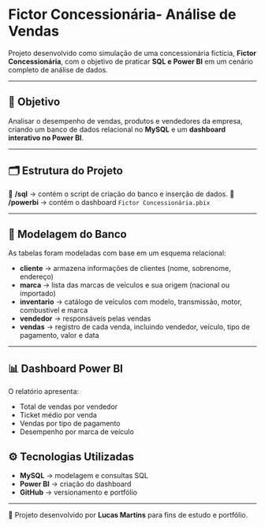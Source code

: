 # Fictor Concessionária- Análise de Vendas

Projeto desenvolvido como simulação de uma concessionária fictícia, **Fictor Concessionária**, com o objetivo de praticar **SQL e Power BI** em um cenário completo de análise de dados.

---

## 🧠 Objetivo
Analisar o desempenho de vendas, produtos e vendedores da empresa, criando um banco de dados relacional no **MySQL** e um **dashboard interativo no Power BI**.

---

## 🗂 Estrutura do Projeto
📁 **/sql** → contém o script de criação do banco e inserção de dados. 
📁 **/powerbi** → contém o dashboard `Fictor Concessionária.pbix`  

---

## 🧱 Modelagem do Banco
As tabelas foram modeladas com base em um esquema relacional:
- **cliente** → armazena informações de clientes (nome, sobrenome, endereço)
- **marca** → lista das marcas de veículos e sua origem (nacional ou importado) 
- **inventario** → catálogo de veículos com modelo, transmissão, motor, combustível e marca
- **vendedor** → responsáveis pelas vendas 
- **vendas** → registro de cada venda, incluindo vendedor, veículo, tipo de pagamento, valor e data

---

## 📊 Dashboard Power BI
O relatório apresenta:
- Total de vendas por vendedor
- Ticket médio por venda
- Vendas por tipo de pagamento
- Desempenho por marca de veículo

## ⚙️ Tecnologias Utilizadas
- **MySQL** → modelagem e consultas SQL  
- **Power BI** → criação do dashboard  
- **GitHub** → versionamento e portfólio  

---

🚀 Projeto desenvolvido por **Lucas Martins** para fins de estudo e portfólio.
